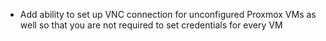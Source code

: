 - Add ability to set up VNC connection for unconfigured Proxmox VMs as well so that you are not required to set credentials for every VM
